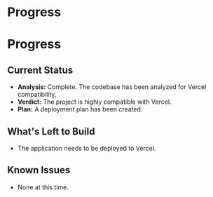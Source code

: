 # Progress

# Progress

## Current Status

*   **Analysis:** Complete. The codebase has been analyzed for Vercel compatibility.
*   **Verdict:** The project is highly compatible with Vercel.
*   **Plan:** A deployment plan has been created.

## What's Left to Build

*   The application needs to be deployed to Vercel.

## Known Issues

*   None at this time.
